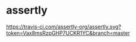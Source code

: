 # assertly

https://travis-ci.com/assertly-org/assertly.svg?token=Vax8msRzpGHP7UCKR1YC&branch=master